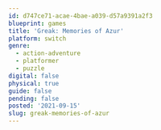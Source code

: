 ```yaml
---
id: d747ce71-acae-4bae-a039-d57a9391a2f3
blueprint: games
title: 'Greak: Memories of Azur'
platform: switch
genre:
  - action-adventure
  - platformer
  - puzzle
digital: false
physical: true
guide: false
pending: false
posted: '2021-09-15'
slug: greak-memories-of-azur
---
```


